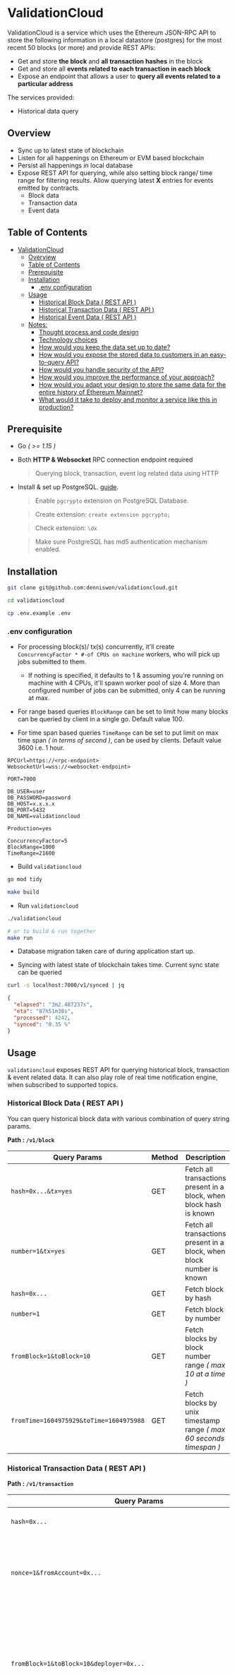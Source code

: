 <!-- omit in toc -->

# ValidationCloud

ValidationCloud is a service which uses the Ethereum JSON-RPC API to store the following information in a local datastore (postgres) for the most recent 50 blocks (or more) and provide REST APIs:

- Get and store **the block** and **all transaction hashes** in the block
- Get and store all **events related to each transaction in each block**
- Expose an endpoint that allows a user to **query all events related to a particular address**

The services provided:

- Historical data query

<!-- omit in toc -->

## Overview

- Sync up to latest state of blockchain
- Listen for all happenings on Ethereum or EVM based blockchain
- Persist all happenings in local database
- Expose REST API for querying, while also setting block range/ time range for filtering results. Allow querying latest **X** entries for events emitted by contracts.
  - Block data
  - Transaction data
  - Event data

<!-- omit in toc -->

## Table of Contents

- [ValidationCloud](#validationcloud)
  - [Overview](#overview)
  - [Table of Contents](#table-of-contents)
  - [Prerequisite](#prerequisite)
  - [Installation](#installation)
    - [.env configuration](#env-configuration)
  - [Usage](#usage)
    - [Historical Block Data ( REST API )](#historical-block-data--rest-api-)
    - [Historical Transaction Data ( REST API )](#historical-transaction-data--rest-api-)
    - [Historical Event Data ( REST API )](#historical-event-data--rest-api-)
  - [Notes:](#notes)
    - [Thought process and code design](#thought-process-and-code-design)
    - [Technology choices](#technology-choices)
    - [How would you keep the data set up to date?](#how-would-you-keep-the-data-set-up-to-date)
    - [How would you expose the stored data to customers in an easy-to-query API?](#how-would-you-expose-the-stored-data-to-customers-in-an-easy-to-query-api)
    - [How would you handle security of the API?](#how-would-you-handle-security-of-the-api)
    - [How would you improve the performance of your approach?](#how-would-you-improve-the-performance-of-your-approach)
    - [How would you adapt your design to store the same data for the entire history of Ethereum Mainnet?](#how-would-you-adapt-your-design-to-store-the-same-data-for-the-entire-history-of-ethereum-mainnet)
    - [What would it take to deploy and monitor a service like this in production?](#what-would-it-take-to-deploy-and-monitor-a-service-like-this-in-production)

## Prerequisite

- Go _( >= 1.15 )_
- Both **HTTP & Websocket** RPC connection endpoint required

  > Querying block, transaction, event log related data using HTTP

- Install & set up PostgreSQL. [guide](https://www.digitalocean.com/community/tutorials/how-to-install-and-use-postgresql-on-ubuntu-20-04).

  > Enable `pgcrypto` extension on PostgreSQL Database.

  > Create extension: `create extension pgcrypto;`

  > Check extension: `\dx`

  > Make sure PostgreSQL has md5 authentication mechanism enabled.

## Installation

```bash
git clone git@github.com:denniswon/validationcloud.git

cd validationcloud

cp .env.example .env
```

### .env configuration

- For processing block(s)/ tx(s) concurrently, it'll create `ConcurrencyFactor * #-of CPUs on machine` workers, who will pick up jobs submitted to them.

  - If nothing is specified, it defaults to 1 & assuming you're running on machine with 4 CPUs, it'll spawn worker pool of size 4. More than configured number of jobs can be submitted, only 4 can be running at max.

- For range based queries `BlockRange` can be set to limit how many blocks can be queried by client in a single go. Default value 100.

- For time span based queries `TimeRange` can be set to put limit on max time span _( in terms of second )_, can be used by clients. Default value 3600 i.e. 1 hour.

```
RPCUrl=https://<rpc-endpoint>
WebsocketUrl=wss://<websocket-endpoint>

PORT=7000

DB_USER=user
DB_PASSWORD=password
DB_HOST=x.x.x.x
DB_PORT=5432
DB_NAME=validationcloud

Production=yes

ConcurrencyFactor=5
BlockRange=1000
TimeRange=21600
```

- Build `validationcloud`

```bash
go mod tidy

make build
```

- Run `validationcloud`

```bash
./validationcloud

# or to build & run together
make run
```

- Database migration taken care of during application start up.

- Syncing with latest state of blockchain takes time. Current sync state can be queried

```bash
curl -s localhost:7000/v1/synced | jq
```

```json
{
  "elapsed": "3m2.487237s",
  "eta": "87h51m38s",
  "processed": 4242,
  "synced": "0.35 %"
}
```

## Usage

`validationcloud` exposes REST API for querying historical block, transaction & event related data. It can also play role of real time notification engine, when subscribed to supported topics.

### Historical Block Data ( REST API )

You can query historical block data with various combination of query string params.

**Path : `/v1/block`**

| Query Params                            | Method | Description                                                           |
| --------------------------------------- | ------ | --------------------------------------------------------------------- |
| `hash=0x...&tx=yes`                     | GET    | Fetch all transactions present in a block, when block hash is known   |
| `number=1&tx=yes`                       | GET    | Fetch all transactions present in a block, when block number is known |
| `hash=0x...`                            | GET    | Fetch block by hash                                                   |
| `number=1`                              | GET    | Fetch block by number                                                 |
| `fromBlock=1&toBlock=10`                | GET    | Fetch blocks by block number range _( max 10 at a time )_             |
| `fromTime=1604975929&toTime=1604975988` | GET    | Fetch blocks by unix timestamp range _( max 60 seconds timespan )_    |

### Historical Transaction Data ( REST API )

**Path : `/v1/transaction`**

| Query Params                                                              | Method | Description                                                                                                                                                          |
| ------------------------------------------------------------------------- | ------ | -------------------------------------------------------------------------------------------------------------------------------------------------------------------- |
| `hash=0x...`                                                              | GET    | Fetch transaction by txHash                                                                                                                                          |
| `nonce=1&fromAccount=0x...`                                               | GET    | Fetch transaction, when tx sender's address & account nonce are known                                                                                                |
| `fromBlock=1&toBlock=10&deployer=0x...`                                   | GET    | Find out what contracts are created by certain account within given block number range _( max 100 blocks )_                                                          |
| `fromTime=1604975929&toTime=1604975988&deployer=0x...`                    | GET    | Find out what contracts are created by certain account within given timestamp range _( max 600 seconds of timespan )_                                                |
| `fromBlock=1&toBlock=100&fromAccount=0x...&toAccount=0x...`               | GET    | Given block number range _( max 100 at a time )_ & a pair of accounts, can find out all tx performed between that pair, where `from` & `to` fields are fixed         |
| `fromTime=1604975929&toTime=1604975988&fromAccount=0x...&toAccount=0x...` | GET    | Given time stamp range _( max 600 seconds of timespan )_ & a pair of accounts, can find out all tx performed between that pair, where `from` & `to` fields are fixed |
| `fromBlock=1&toBlock=100&fromAccount=0x...`                               | GET    | Given block number range _( max 100 at a time )_ & an account, can find out all tx performed from that account                                                       |
| `fromTime=1604975929&toTime=1604975988&fromAccount=0x...`                 | GET    | Given time stamp range _( max 600 seconds of span )_ & an account, can find out all tx performed from that account                                                   |
| `fromBlock=1&toBlock=100&toAccount=0x...`                                 | GET    | Given block number range _( max 100 at a time )_ & an account, can find out all tx where target was this address                                                     |
| `fromTime=1604975929&toTime=1604975988&toAccount=0x...`                   | GET    | Given time stamp range _( max 600 seconds of span )_ & an account, can find out all tx where target was this address                                                 |

### Historical Event Data ( REST API )

**Path : `/v1/event`**

| Query Params                                                                                               | Method | Description                                                                                                          |
| ---------------------------------------------------------------------------------------------------------- | ------ | -------------------------------------------------------------------------------------------------------------------- |
| `blockHash=0x...`                                                                                          | GET    | Given blockhash, retrieves all events emitted by tx(s) present in block                                              |
| `blockHash=0x...&logIndex=1`                                                                               | GET    | Given blockhash and log index in block, attempts to retrieve associated event                                        |
| `blockNumber=123456&logIndex=2`                                                                            | GET    | Given block number and log index in block, attempts to retrieve associated event                                     |
| `txHash=0x...`                                                                                             | GET    | Given txhash, retrieves all events emitted during execution of this transaction                                      |
| `count=50&contract=0x...`                                                                                  | GET    | Returns last **x** _( <=50 )_ events emitted by this contract                                                        |
| `fromBlock=1&toBlock=10&contract=0x...&topic0=0x...&topic1=0x...&topic2=0x...&topic3=0x...`                | GET    | Finding event(s) emitted from contract within given block range & also matching topic signatures _{0, 1, 2, 3}_      |
| `fromBlock=1&toBlock=10&contract=0x...&topic0=0x...&topic1=0x...&topic2=0x...`                             | GET    | Finding event(s) emitted from contract within given block range & also matching topic signatures _{0, 1, 2}_         |
| `fromBlock=1&toBlock=10&contract=0x...&topic0=0x...&topic1=0x...`                                          | GET    | Finding event(s) emitted from contract within given block range & also matching topic signatures _{0, 1}_            |
| `fromBlock=1&toBlock=10&contract=0x...&topic0=0x...`                                                       | GET    | Finding event(s) emitted from contract within given block range & also matching topic signatures _{0}_               |
| `fromBlock=1&toBlock=10&contract=0x...`                                                                    | GET    | Finding event(s) emitted from contract within given block range                                                      |
| `fromTime=1604975929&toTime=1604975988&contract=0x...&topic0=0x...&topic1=0x...&topic2=0x...&topic3=0x...` | GET    | Finding event(s) emitted from contract within given time stamp range & also matching topic signatures _{0, 1, 2, 3}_ |
| `fromTime=1604975929&toTime=1604975988&contract=0x...&topic0=0x...&topic1=0x...&topic2=0x...`              | GET    | Finding event(s) emitted from contract within given time stamp range & also matching topic signatures _{0, 1, 2}_    |
| `fromTime=1604975929&toTime=1604975988&contract=0x...&topic0=0x...&topic1=0x...`                           | GET    | Finding event(s) emitted from contract within given time stamp range & also matching topic signatures _{0, 1}_       |
| `fromTime=1604975929&toTime=1604975988&contract=0x...&topic0=0x...`                                        | GET    | Finding event(s) emitted from contract within given time stamp range & also matching topic signatures _{0}_          |
| `fromTime=1604975929&toTime=1604975988&contract=0x...`                                                     | GET    | Finding event(s) emitted from contract within given time stamp range                                                 |

<!-- omit in toc -->

## Notes:

- Code is written in Go

<!-- omit in toc -->

### Thought process and code design

- Concurrency support using event request queue

<!-- omit in toc -->

### Technology choices

- Postgres for persistant local storage
- gin for servering api
- go-ethereum ethclient for blockchain communication

<!-- omit in toc -->

### How would you keep the data set up to date?

- ethclient websocket listening for new blocks

<!-- omit in toc -->

### How would you expose the stored data to customers in an easy-to-query API?

- Rest API / GraphQL

<!-- omit in toc -->

### How would you handle security of the API?

- postgres authentication
- API key for users
- API delivery stats and history

<!-- omit in toc -->

### How would you improve the performance of your approach?

- First vertical scaling
- Then horizontal scaling with transition to more distributed architecture
- DB sharding by blocks / tx and event assoicated address indexing
- Load balancer
- API key and user session management with in-memory caching of api requests and responses
- All historical data query requests to require ApiKey
- Subscription plan with tiers

<!-- omit in toc -->

### How would you adapt your design to store the same data for the entire history of Ethereum Mainnet?

- Snapshotting for scalability, add support for features to take snapshots of the db and restore from snapshots
- Snapshotting also useful for migrating to different machine or setting up new instance,to avoid a lengthy whole chain data syncing.

- DB sharding by block number ranges and indexing
- tx and event assoicated address sharding and indexing

<!-- omit in toc -->

### What would it take to deploy and monitor a service like this in production?

- Kubernetes, Terraform and Ansible
- Integration and monitoring tests
- Grafana, Amplitude, Sentry, Pagerduty
- RPC endpoint fallbacks
- Production deployment using **systemd**
